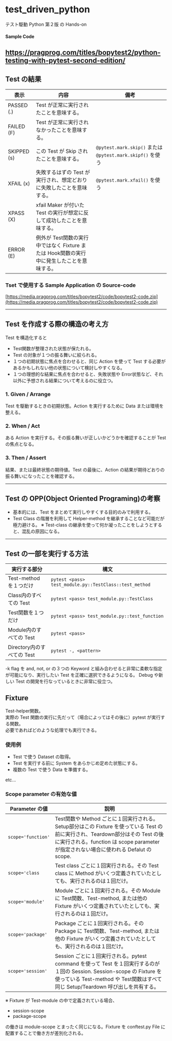 # test_driven_python

テスト駆動 Python 第２版 の Hands-on

#### Sample Code

https://pragprog.com/titles/bopytest2/python-testing-with-pytest-second-edition/
---

## Test の結果

| 表示          | 内容                                                     | 備考                                                   |
|-------------|--------------------------------------------------------|------------------------------------------------------|
| PASSED (.)  | Test が正常に実行されたことを意味する。                                 |                                                      |
| FAILED (F)  | Test が正常に実行されなかったことを意味する。                              |                                                      |
| SKIPPED (s) | この Test が Skip されたことを意味する。                             | `@pytest.mark.skip()` または `@pytest.mark.skipf()` を使う |
| XFAIL (x)   | 失敗するはずの Test が実行され、想定どおりに失敗したことを意味する。                  | `@pytest.mark.xfail()` を使う                           |
| XPASS (X)   | xfail Maker が付いた Test の実行が想定に反して成功したことを意味する。           |                                                      |
| ERROR (E)   | 例外が Test関数の実行中ではなく Fixture または Hook関数の実行中に発生したことを意味する。 |                                                      |

### Tset で使用する Sample Application の Source-code

[https://media.pragprog.com/titles/bopytest2/code/bopytest2-code.zip](https://media.pragprog.com/titles/bopytest2/code/bopytest2-code.zip)

---

## Test を作成する際の構造の考え方

Test を構造化すると

- Test関数が整理された状態が保たれる。
- Test の対象が１つの振る舞いに絞られる。
- １つの初期状態に焦点を合わせると、同じ Action を使って Test する必要があるかもしれない他の状態について検討しやすくなる。
- １つの理想的な結果に焦点を合わせると、失敗状態や Error状態など、それ以外に予想される結果について考えるのに役立つ。

### 1. Given / Arrange

Test を駆動するときの初期状態。Action を実行するために Data または環境を整える。

### 2. When / Act

ある Action を実行する。その振る舞いが正しいかどうかを確認することが Test の焦点となる。

### 3. Then / Assert

結果、または最終状態の期待値。Test の最後に、Action の結果が期待どおりの振る舞いになったことを確認する。

---

## Test の OPP(Object Oriented Programing)の考察

- 基本的には、Test をまとめて実行しやすくする目的のみで利用する。
- Test Class の階層を利用して Helper-method を継承することなど可能だが極力避ける。
  ※ Test-class の継承を使って何か凝ったことをしようとすると、混乱の原因になる。

---

## Test の一部を実行する方法

| 実行する部分               | 構文                                                     |
|----------------------|--------------------------------------------------------|
| Test-method を１つだけ    | `pytest <pass> test_module.py::TestClass::test_method` |
| Class内のすべての Test     | `pytest <pass> test_module.py::TestClass`              |
| Test関数を１つだけ          | `pytest <pass> test_module.py::test_function`          |
| Module内のすべての Test    | `pytest <pass>`                                        |
| Directory内のすべての Test | `pytest -, <pattern>`                                  |

-k flag を and, not, or の３つの Keyword と組み合わせると非常に柔軟な指定が可能になり、実行したい Test を正確に選択できるようになる。
Debug や新しい Test の開発を行なっているときに非常に役立つ。

## Fixture

Test-helper関数。  
実際の Test 関数の実行に先だって（場合によってはその後に）pytest が実行する関数。  
必要であればどのような処理でも実行できる。

### 使用例

- Test で使う Dataset の取得。
- Test を実行する前に System をあらかじめ定めた状態にする。
- 複数の Test で使う Data を準備する。

etc...

### Scope parameter の有効な値

| Parameter の値       | 説明                                                                                                                                                      |
|--------------------|---------------------------------------------------------------------------------------------------------------------------------------------------------|
| `scope='function'` | Test関数や Method ごとに１回実行される。Setup部分はこの Fixture を使っている Test の前に実行され、Teardown部分はその Test の後に実行される。function は scope parameter が指定されない場合に使われる Defalut の scope. |
| `scope='class`     | Test class ごとに１回実行される。その Test class に Method がいくつ定義されていたとしても、実行されるのは１回だけ。                                                                               |
| `scope='module'`   | Module ごとに１回実行される。その Module に Test関数、Test-method, または他の Fixture がいくつ定義されていたとしても、実行されるのは１回だけ。                                                            |
| `scope='package'`  | Package ごとに１回実行される。その Package に Test関数、Test-method, または他の Fixture がいくつ定義されていたとしても、実行されるのは１回だけ。                                                          |
| `scope='session'`  | Session ごとに１回実行される。pytest command を使って Test を１回実行するのが１回の Session. Session-scope の Fixture を使っている Test-method や Test関数はすべて同じ Setup/Teardown 呼び出しを共有する。   |

※ Fixture が Test-module の中で定義されている場合、

- session-scope
- package-scope

の働きは module-scope とまったく同じになる。Fixture を conftest.py File に配置することで働き方が差別化される。